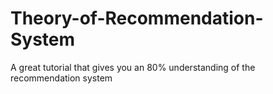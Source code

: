 # Theory-of-Recommendation-System
A great tutorial that gives you an 80% understanding of the recommendation system
